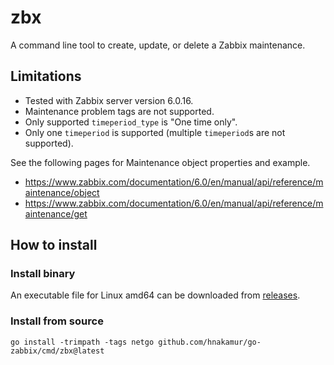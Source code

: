 # zbx

A command line tool to create, update, or delete a Zabbix maintenance.

## Limitations

- Tested with Zabbix server version 6.0.16.
- Maintenance problem tags are not supported.
- Only supported `timeperiod_type` is "One time only".
- Only one `timeperiod` is supported (multiple `timeperiod`s are not supported).

See the following pages for Maintenance object properties and example.
- https://www.zabbix.com/documentation/6.0/en/manual/api/reference/maintenance/object
- https://www.zabbix.com/documentation/6.0/en/manual/api/reference/maintenance/get

## How to install

### Install binary

An executable file for Linux amd64 can be downloaded from [releases](https://github.com/hnakamur/go-zabbix/releases).

### Install from source

```
go install -trimpath -tags netgo github.com/hnakamur/go-zabbix/cmd/zbx@latest
```

